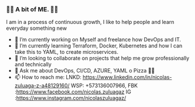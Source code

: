 ### 🤘🏻 A bit of ME. 🤘🏻

I am in a process of continuous growth, I like to help people and learn everyday something new

- 🔭 I’m currently working on Myself and freelance how DevOps and IT.
- 🌱 I’m currently learning Terraform, Docker, Kubernetes and how I can take this to YAML, to create microservices.
- 👯 I’m looking to collaborate on projects that help me grow professionally and technically
- 💬 Ask me about DevOps, CI/CD, AZURE, YAML o Pizza 🍕🍔
- 📫 How to reach me: LNKD: https://www.linkedin.com/in/nicolas-zuluaga-z-a48129160/ WSP: +573136007966, FBK :https://www.facebook.com/nicolas.zuluagaz IG :https://www.instagram.com/nicolaszuluagaz/


